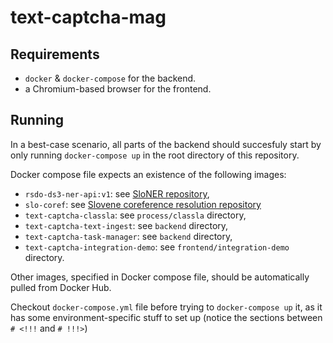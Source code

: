 # text-captcha-mag

## Requirements

- `docker` & `docker-compose` for the backend.
- a Chromium-based browser for the frontend.

## Running

In a best-case scenario, all parts of the backend should succesfuly start by
only running `docker-compose up` in the root directory of this repository.

Docker compose file expects an existence of the following images:
- `rsdo-ds3-ner-api:v1`: see [SloNER repository](https://github.com/RSDO-DS3/SloNER),
- `slo-coref`: see [Slovene coreference resolution repository](https://github.com/mc0239/slovene-coreference-resolution/tree/eval_api)
- `text-captcha-classla`: see `process/classla` directory,
- `text-captcha-text-ingest`: see `backend` directory,
- `text-captcha-task-manager`: see `backend` directory,
- `text-captcha-integration-demo`: see `frontend/integration-demo` directory.

Other images, specified in Docker compose file, should be automatically pulled
from Docker Hub.

Checkout `docker-compose.yml` file before trying to `docker-compose up` it, as
it has some environment-specific stuff to set up
(notice the sections between `# <!!!` and `# !!!>`)
